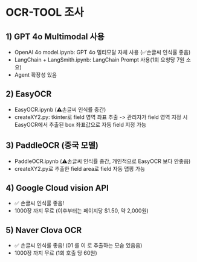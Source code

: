 # OCR-TOOL 조사

## 1) GPT 4o Multimodal 사용
- OpenAI 4o model.ipynb: GPT 4o 멀티모달 자체 사용 (✅손글씨 인식률 좋음)
- LangChain + LangSmith.ipynb: LangChain Prompt 사용(1회 요청당 7원 소요)
- Agent 확장성 있음

## 2) EasyOCR
- EasyOCR.ipynb (⚠️손글씨 인식률 중간)
- createXY2.py: tkinter로 field 영역 좌표 추출 -> 관리자가 field 영역 지정 시 EasyOCR에서 추출된 box 좌표값으로 자동 field 지정 가능

## 3) PaddleOCR (중국 모델)
- PaddleOCR.ipynb (⚠️손글씨 인식률 중간, 개인적으로 EasyOCR 보다 안좋음)
- createXY2.py로 추출한 field area로 field 자동 맵핑 가능

## 4) Google Cloud vision API
- ✅ 손글씨 인식률 좋음!
- 1000장 까지 무료 (이후부터는 페이지당 $1.50, 약 2,000원)

## 5) Naver Clova OCR
- ✅ 손글씨 인식률 좋음! (01 를 이 로 추출하는 모습 있음음)
- 1000장 까지 무료 (1회 호출 당 60원)
